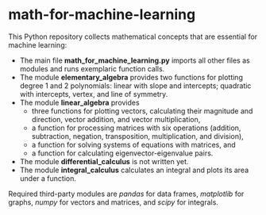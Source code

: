# math-for-machine-learning

This Python repository collects mathematical concepts that are essential for machine learning:
- The main file **math_for_machine_learning.py** imports all other files as modules and runs exemplaric function calls.
- The module **elementary_algebra** provides two functions for plotting degree 1 and 2 polynomials: linear with slope and intercepts; quadratic with intercepts, vertex, and line of symmetry.
- The module **linear_algebra** provides
  - three functions for plotting vectors, calculating their magnitude and direction, vector addition, and vector multiplication,
  - a function for processing matrices with six operations (addition, subtraction, negation, transposition, multiplication, and division),
  - a function for solving systems of equations with matrices, and
  - a function for calculating eigenvector-eigenvalue pairs.
- The module **differential_calculus** is not written yet.
- The module **integral_calculus** calculates an integral and plots its area under a function.

Required third-party modules are *pandas* for data frames, *matplotlib* for graphs, *numpy* for vectors and matrices, and *scipy* for integrals.
